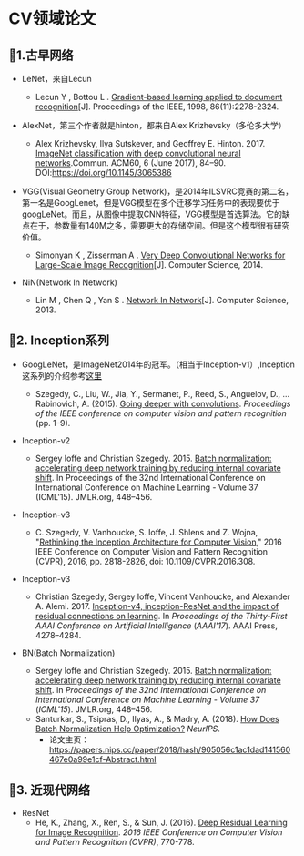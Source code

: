 # CV领域论文

## 🎅1.古早网络

+ LeNet，来自Lecun
  + Lecun Y ,  Bottou L . [Gradient-based learning applied to document recognition](http://yann.lecun.com/exdb/publis/pdf/lecun-98.pdf)[J]. Proceedings of the IEEE, 1998, 86(11):2278-2324.
  
+ AlexNet，第三个作者就是hinton，都来自Alex Krizhevsky（多伦多大学）

  + Alex Krizhevsky, Ilya Sutskever, and Geoffrey E. Hinton. 2017. [ImageNet classification with deep convolutional neural networks](https://proceedings.neurips.cc/paper/2012/file/c399862d3b9d6b76c8436e924a68c45b-Paper.pdf).Commun. ACM60, 6 (June 2017), 84–90. DOI:https://doi.org/10.1145/3065386
  
+ VGG(Visual Geometry Group Network)，是2014年ILSVRC竞赛的第二名，第一名是GoogLenet，但是VGG模型在多个迁移学习任务中的表现要优于googLeNet。而且，从图像中提取CNN特征，VGG模型是首选算法。它的缺点在于，参数量有140M之多，需要更大的存储空间。但是这个模型很有研究价值。
  +  Simonyan K ,  Zisserman A . [Very Deep Convolutional Networks for Large-Scale Image Recognition](https://arxiv.org/pdf/1409.1556.pdf)[J]. Computer Science, 2014.

+ NiN(Network In Network)
  + Lin M ,  Chen Q ,  Yan S . [Network In Network](https://arxiv.org/pdf/1312.4400.pdf)[J]. Computer Science, 2013.
  
## 👑2. Inception系列

+ GoogLeNet，是ImageNet2014年的冠军。（相当于Inception-v1）,Inception这系列的介绍参考[这里](https://blog.csdn.net/jsk_learner/article/details/102821885)

  + Szegedy, C., Liu, W., Jia, Y., Sermanet, P., Reed, S., Anguelov, D., … Rabinovich, A. (2015). [Going deeper with convolutions](https://www.cs.unc.edu/~wliu/papers/GoogLeNet.pdf). *Proceedings of the IEEE conference on computer vision and pattern recognition* (pp. 1–9).

+ Inception-v2

  + Sergey Ioffe and Christian Szegedy. 2015. [Batch normalization: accelerating deep network training by reducing internal covariate shift](https://arxiv.org/pdf/1502.03167.pdf). In Proceedings of the 32nd International Conference on International Conference on Machine Learning - Volume 37 (ICML'15). JMLR.org, 448–456.

+ Inception-v3
  + C. Szegedy, V. Vanhoucke, S. Ioffe, J. Shlens and Z. Wojna, "[Rethinking the Inception Architecture for Computer Vision](https://arxiv.org/pdf/1512.00567.pdf)," 2016 IEEE Conference on Computer Vision and Pattern Recognition (CVPR), 2016, pp. 2818-2826, doi: 10.1109/CVPR.2016.308.
  
+ Inception-v3
  + Christian Szegedy, Sergey Ioffe, Vincent Vanhoucke, and Alexander A. Alemi. 2017. [Inception-v4, inception-ResNet and the impact of residual connections on learning](https://arxiv.org/pdf/1602.07261.pdf). In <i>Proceedings of the Thirty-First AAAI Conference on Artificial Intelligence</i> (<i>AAAI'17</i>). AAAI Press, 4278–4284.
  
+ BN(Batch Normalization)

  + Sergey Ioffe and Christian Szegedy. 2015. [Batch normalization: accelerating deep network training by reducing internal covariate shift](https://arxiv.org/pdf/1502.03167.pdf). In <i>Proceedings of the 32nd International Conference on International Conference on Machine Learning - Volume 37</i> (<i>ICML'15</i>). JMLR.org, 448–456.
  + Santurkar, S., Tsipras, D., Ilyas, A., & Madry, A. (2018). [How Does Batch Normalization Help Optimization?](https://papers.nips.cc/paper/2018/file/905056c1ac1dad141560467e0a99e1cf-Paper.pdf) *NeurIPS*.
    + 论文主页：<https://papers.nips.cc/paper/2018/hash/905056c1ac1dad141560467e0a99e1cf-Abstract.html>

  

## 💫3. 近现代网络

+ ResNet
  + He, K., Zhang, X., Ren, S., & Sun, J. (2016). [Deep Residual Learning for Image Recognition](https://arxiv.org/pdf/1512.03385.pdf). *2016 IEEE Conference on Computer Vision and Pattern Recognition (CVPR)*, 770-778.

